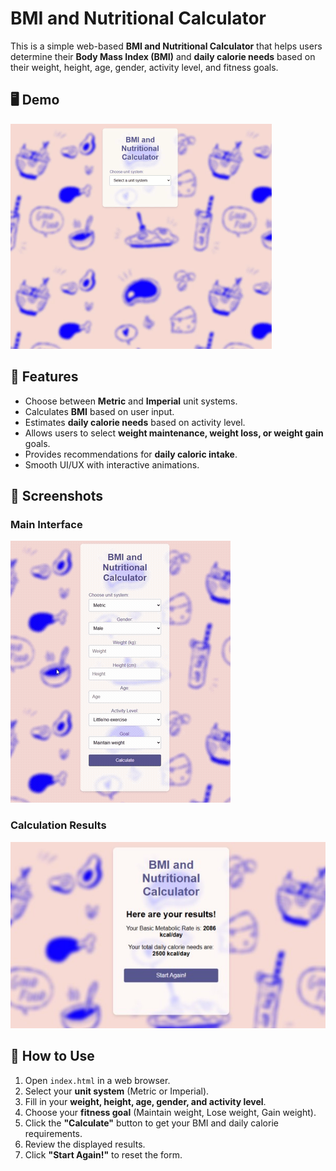 # BMI and Nutritional Calculator

This is a simple web-based **BMI and Nutritional Calculator** that helps users determine their **Body Mass Index (BMI)** and **daily calorie needs** based on their weight, height, age, gender, activity level, and fitness goals.

## 🖥️ Demo

![Demo](resources/readme/preview_web.gif)


## 🚀 Features

- Choose between **Metric** and **Imperial** unit systems.
- Calculates **BMI** based on user input.
- Estimates **daily calorie needs** based on activity level.
- Allows users to select **weight maintenance, weight loss, or weight gain** goals.
- Provides recommendations for **daily caloric intake**.
- Smooth UI/UX with interactive animations.


## 📸 Screenshots

### Main Interface

![Main Interface](resources/readme/preview_options.gif)

### Calculation Results

![Results](resources/readme/results_sc.jpg)


## 📄 How to Use

1. Open `index.html` in a web browser.
2. Select your **unit system** (Metric or Imperial).
3. Fill in your **weight, height, age, gender, and activity level**.
4. Choose your **fitness goal** (Maintain weight, Lose weight, Gain weight).
5. Click the **"Calculate"** button to get your BMI and daily calorie requirements.
6. Review the displayed results.
7. Click **"Start Again!"** to reset the form.
